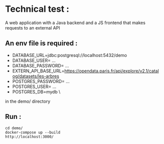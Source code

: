 # Technical test :
A web application with a Java backend and a JS frontend that makes requests to an external API

## An env file is required :
- DATABASE_URL=jdbc:postgresql://localhost:5432/demo
- DATABASE_USER= ...
- DATABASE_PASSWORD= ...
- EXTERN_API_BASE_URL=https://opendata.paris.fr/api/explore/v2.1/catalog/datasets/les-arbres
- POSTGRES_PASSWORD= ...
- POSTGRES_USER= ...
- POSTGRES_DB=mydb \

in the demo/ directory

## Run :
``` shell
cd demo/
docker-compose up --build
http://localhost:3000/
```
